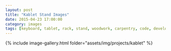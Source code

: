 ```yaml
---
layout: post
title: "Kablet Stand Images"
date: 2015-04-23 17:00:00
category: images
tags: [keyboard, tablet, rack, stand, woodwork, carpentry, code, development, SSH]
---
```




 {% include image-gallery.html folder="assets/img/projects/kablet" %}

